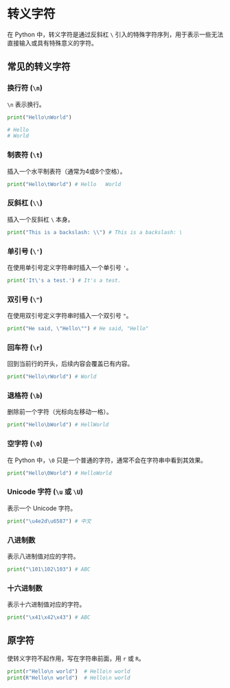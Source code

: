 # 转义字符

在 Python 中，转义字符是通过反斜杠 `\` 引入的特殊字符序列，用于表示一些无法直接输入或具有特殊意义的字符。

## 常见的转义字符

### 换行符 (`\n`)

`\n` 表示换行。

```python
print("Hello\nWorld")

# Hello
# World
```

### 制表符 (`\t`)

插入一个水平制表符（通常为4或8个空格）。

```python
print("Hello\tWorld") # Hello   World
```

### 反斜杠 (`\\`)

插入一个反斜杠 `\` 本身。


```python
print("This is a backslash: \\") # This is a backslash: \
```

### 单引号 (`\'`)

在使用单引号定义字符串时插入一个单引号 `'`。

```python
print('It\'s a test.') # It's a test.
```

### 双引号 (`\"`)

在使用双引号定义字符串时插入一个双引号 `"`。

```python
print("He said, \"Hello\"") # He said, "Hello"
```

### 回车符 (`\r`)

回到当前行的开头，后续内容会覆盖已有内容。


```python
print("Hello\rWorld") # World
```

### 退格符 (`\b`)

删除前一个字符（光标向左移动一格）。

```python
print("Hello\bWorld") # HellWorld
```

### 空字符 (`\0`)

在 Python 中，`\0` 只是一个普通的字符，通常不会在字符串中看到其效果。
   
```python
print("Hello\0World") # HelloWorld
```

### Unicode 字符 (`\u` 或 `\U`)

表示一个 Unicode 字符。

```python
print("\u4e2d\u6587") # 中文
```

### 八进制数

表示八进制值对应的字符。

```python
print("\101\102\103") # ABC
```

### 十六进制数

表示十六进制值对应的字符。

```python
print("\x41\x42\x43") # ABC
```

## 原字符

使转义字符不起作用，写在字符串前面，用 `r` 或 `R`。

```python
print(r"Hello\n world")  # Hello\n world
print(R"Hello\n world")  # Hello\n world
```